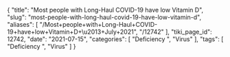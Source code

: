 {
    "title": "Most people with Long-Haul COVID-19 have low Vitamin D",
    "slug": "most-people-with-long-haul-covid-19-have-low-vitamin-d",
    "aliases": [
        "/Most+people+with+Long-Haul+COVID-19+have+low+Vitamin+D+\u2013+July+2021",
        "/12742"
    ],
    "tiki_page_id": 12742,
    "date": "2021-07-15",
    "categories": [
        "Deficiency ",
        "Virus"
    ],
    "tags": [
        "Deficiency ",
        "Virus"
    ]
}